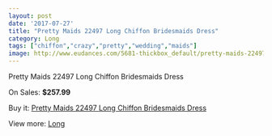 ```yaml
---
layout: post
date: '2017-07-27'
title: "Pretty Maids 22497 Long Chiffon Bridesmaids Dress"
category: Long
tags: ["chiffon","crazy","pretty","wedding","maids"]
image: http://www.eudances.com/5681-thickbox_default/pretty-maids-22497-long-chiffon-bridesmaids-dress.jpg
---
```

Pretty Maids 22497 Long Chiffon Bridesmaids Dress

On Sales: **$257.99**
<a href="https://www.eudances.com/en/long/1970-pretty-maids-22497-long-chiffon-bridesmaids-dress.html"><amp-img layout="responsive" width="600" height="600" src="//www.eudances.com/5681-thickbox_default/pretty-maids-22497-long-chiffon-bridesmaids-dress.jpg" alt="Pretty Maids 22497 Long Chiffon Bridesmaids Dress 0" /></a>
<a href="https://www.eudances.com/en/long/1970-pretty-maids-22497-long-chiffon-bridesmaids-dress.html"><amp-img layout="responsive" width="600" height="600" src="//www.eudances.com/5683-thickbox_default/pretty-maids-22497-long-chiffon-bridesmaids-dress.jpg" alt="Pretty Maids 22497 Long Chiffon Bridesmaids Dress 1" /></a>
<a href="https://www.eudances.com/en/long/1970-pretty-maids-22497-long-chiffon-bridesmaids-dress.html"><amp-img layout="responsive" width="600" height="600" src="//www.eudances.com/5682-thickbox_default/pretty-maids-22497-long-chiffon-bridesmaids-dress.jpg" alt="Pretty Maids 22497 Long Chiffon Bridesmaids Dress 2" /></a>

Buy it: [Pretty Maids 22497 Long Chiffon Bridesmaids Dress](https://www.eudances.com/en/long/1970-pretty-maids-22497-long-chiffon-bridesmaids-dress.html "Pretty Maids 22497 Long Chiffon Bridesmaids Dress")

View more: [Long](https://www.eudances.com/en/21-long "Long")